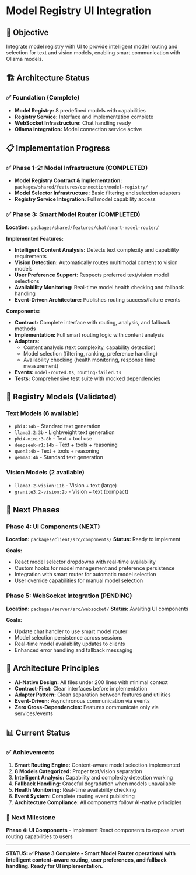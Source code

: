 # Model Registry UI Integration

## 🎯 Objective
Integrate model registry with UI to provide intelligent model routing and selection for text and vision models, enabling smart communication with Ollama models.

## 🏗️ Architecture Status

### ✅ Foundation (Complete)
- **Model Registry:** 8 predefined models with capabilities
- **Registry Service:** Interface and implementation complete  
- **WebSocket Infrastructure:** Chat handling ready
- **Ollama Integration:** Model connection service active

## 📋 Implementation Progress

### ✅ Phase 1-2: Model Infrastructure (COMPLETED)
- **Model Registry Contract & Implementation:** `packages/shared/features/connection/model-registry/`
- **Model Selector Infrastructure:** Basic filtering and selection adapters
- **Registry Service Integration:** Full model capability access

### ✅ Phase 3: Smart Model Router (COMPLETED)
**Location:** `packages/shared/features/chat/smart-model-router/`

**Implemented Features:**
- **Intelligent Content Analysis:** Detects text complexity and capability requirements
- **Vision Detection:** Automatically routes multimodal content to vision models
- **User Preference Support:** Respects preferred text/vision model selections
- **Availability Monitoring:** Real-time model health checking and fallback handling
- **Event-Driven Architecture:** Publishes routing success/failure events

**Components:**
- **Contract:** Complete interface with routing, analysis, and fallback methods
- **Implementation:** Full smart routing logic with content analysis
- **Adapters:** 
  - Content analysis (text complexity, capability detection)
  - Model selection (filtering, ranking, preference handling)
  - Availability checking (health monitoring, response time measurement)
- **Events:** `model-routed.ts`, `routing-failed.ts`
- **Tests:** Comprehensive test suite with mocked dependencies

## 🎯 Registry Models (Validated)

### Text Models (6 available)
- `phi4:14b` - Standard text generation
- `llama3.2:3b` - Lightweight text generation  
- `phi4-mini:3.8b` - Text + tool use
- `deepseek-r1:14b` - Text + tools + reasoning
- `qwen3:4b` - Text + tools + reasoning
- `gemma3:4b` - Standard text generation

### Vision Models (2 available)
- `llama3.2-vision:11b` - Vision + text (large)
- `granite3.2-vision:2b` - Vision + text (compact)

## 🚀 Next Phases

### Phase 4: UI Components (NEXT)
**Location:** `packages/client/src/components/`
**Status:** Ready to implement

**Goals:**
- React model selector dropdowns with real-time availability
- Custom hooks for model management and preference persistence
- Integration with smart router for automatic model selection
- User override capabilities for manual model selection

### Phase 5: WebSocket Integration (PENDING)
**Location:** `packages/server/src/websocket/`
**Status:** Awaiting UI components

**Goals:**
- Update chat handler to use smart model router
- Model selection persistence across sessions
- Real-time model availability updates to clients
- Enhanced error handling and fallback messaging

## 🔧 Architecture Principles

- **AI-Native Design:** All files under 200 lines with minimal context
- **Contract-First:** Clear interfaces before implementation  
- **Adapter Pattern:** Clean separation between features and utilities
- **Event-Driven:** Asynchronous communication via events
- **Zero Cross-Dependencies:** Features communicate only via services/events

## 📊 Current Status

### ✅ Achievements
1. **Smart Routing Engine:** Content-aware model selection implemented
2. **8 Models Categorized:** Proper text/vision separation
3. **Intelligent Analysis:** Capability and complexity detection working
4. **Fallback Handling:** Graceful degradation when models unavailable
5. **Health Monitoring:** Real-time availability checking
6. **Event System:** Complete routing event publishing
7. **Architecture Compliance:** All components follow AI-native principles

### 🎯 Next Milestone
**Phase 4: UI Components** - Implement React components to expose smart routing capabilities to users

---

**STATUS: ✅ Phase 3 Complete - Smart Model Router operational with intelligent content-aware routing, user preferences, and fallback handling. Ready for UI implementation.**
